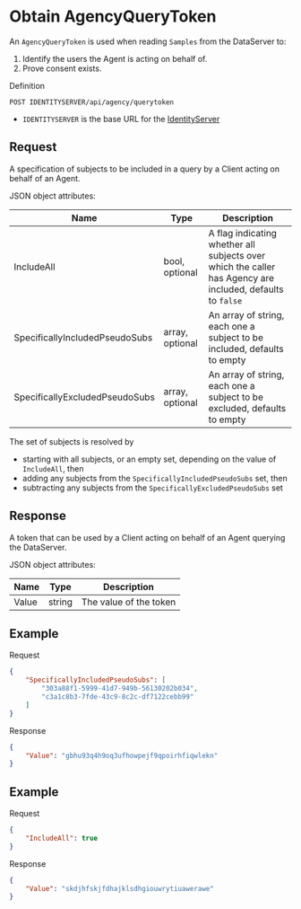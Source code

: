 # Obtain AgencyQueryToken

An `AgencyQueryToken` is used when reading `Samples` from the DataServer to:

1. Identify the users the Agent is acting on behalf of.
1. Prove consent exists.

Definition

```
POST IDENTITYSERVER/api/agency/querytoken
```

* `IDENTITYSERVER` is the base URL for the [IdentityServer](../../../environment.md)

## Request

A specification of subjects to be included in a query by a Client acting on behalf of an Agent.

JSON object attributes:

| Name | Type | Description |
|-|-|-|
| IncludeAll | bool, optional | A flag indicating whether all subjects over which the caller has Agency are included, defaults to `false` |
| SpecificallyIncludedPseudoSubs | array, optional | An array of string, each one a subject to be included, defaults to empty |
| SpecificallyExcludedPseudoSubs | array, optional | An array of string, each one a subject to be excluded, defaults to empty |

 The set of subjects is resolved by 

 - starting with all subjects, or an empty set, depending on the value of `IncludeAll`, then
 - adding any subjects from the `SpecificallyIncludedPseudoSubs` set, then
 - subtracting any subjects from the `SpecificallyExcludedPseudoSubs` set

## Response

A token that can be used by a Client acting on behalf of an Agent querying the DataServer.

JSON object attributes:

| Name | Type | Description |
|-|-|-|
| Value | string | The value of the token |

## Example

Request

```json
{
	"SpecificallyIncludedPseudoSubs": [
		"303a88f1-5999-41d7-949b-56130202b034",
		"c3a1c8b3-7fde-43c9-8c2c-df7122cebb99"
	]
}
```

Response

```json
{
	"Value": "gbhu93q4h9oq3ufhowpejf9qpoirhfiqwlekn"
}
```

## Example

Request

```json
{
	"IncludeAll": true
}
```

Response

```json
{
	"Value": "skdjhfskjfdhajklsdhgiouwrytiuawerawe"
}
```